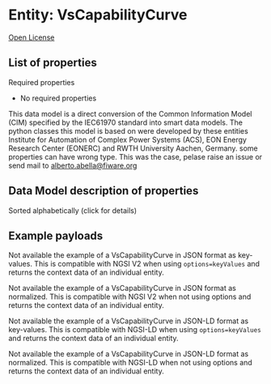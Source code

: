 Entity: VsCapabilityCurve  
=========================  
[Open License](https://github.com/smart-data-models//dataModel.EnergyCIM/blob/master/VsCapabilityCurve/LICENSE.md)  

## List of properties  

Required properties  
- No required properties    
This data model is a direct conversion of the Common Information Model (CIM) specified by the IEC61970 standard into smart data models. The python classes this model is based on were developed by these entities Institute for Automation of Complex Power Systems (ACS), EON Energy Research Center (EONERC) and RWTH University Aachen, Germany. some properties can have wrong type. This was the case, pelase raise an issue or send mail to alberto.abella@fiware.org  
## Data Model description of properties  
Sorted alphabetically (click for details)  
## Example payloads    
Not available the example of a VsCapabilityCurve in JSON format as key-values. This is compatible with NGSI V2 when  using `options=keyValues` and returns the context data of an individual entity.  
Not available the example of a VsCapabilityCurve in JSON format as normalized. This is compatible with NGSI V2 when not using options and returns the context data of an individual entity.  
Not available the example of a VsCapabilityCurve in JSON-LD format as key-values. This is compatible with NGSI-LD when  using `options=keyValues` and returns the context data of an individual entity.  
Not available the example of a VsCapabilityCurve in JSON-LD format as normalized. This is compatible with NGSI-LD when not using options and returns the context data of an individual entity.  
